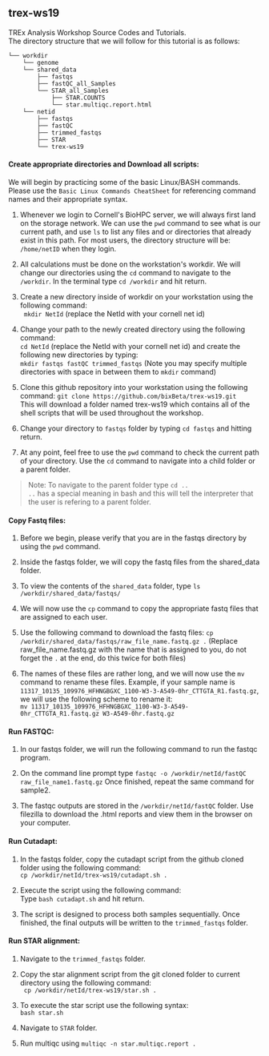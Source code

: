 ## trex-ws19
TREx Analysis Workshop Source Codes and Tutorials. <br>
The directory structure that we will follow for this tutorial is as follows:

    └── workdir                        
        └── genome
        └── shared_data
            ├── fastqs
            ├── fastQC_all_Samples
            └── STAR_all_Samples
                ├── STAR.COUNTS
                └── star.multiqc.report.html         
        └── netid            
            ├── fastqs  
            ├── fastQC
            ├── trimmed_fastqs
            ├── STAR
            └── trex-ws19

#### Create appropriate directories and Download all scripts:
We will begin by practicing some of the basic Linux/BASH commands. <br> Please use the `Basic Linux Commands CheatSheet` for  referencing command names and their appropriate syntax.  

1. Whenever we login to Cornell's BioHPC server, we will always first land on the storage network. We can use the `pwd` command to see what is our current path, and use `ls` to list any files and or directories that already exist in this path. 
For most users, the directory structure will be: `/home/netID` when they login. <br>

2. All calculations must be done on the workstation's workdir. We will change our directories using the `cd` command to  navigate to the `/workdir`. In the terminal type `cd /workdir` and hit return. <br>

3. Create a new directory inside of workdir on your workstation using the following command: <br>
``` mkdir NetId``` (replace the NetId with your cornell net id) <br>

4. Change your path to the newly created directory using the following command: <br>
``` cd NetId ``` (replace the NetId with your cornell net id) and create the following new directories by typing: <br>
``` mkdir fastqs fastQC trimmed_fastqs ``` (Note you may specify multiple directories with space in between them to `mkdir` command) <br>

5. Clone this github repository into your workstation using the following command: 
```git clone https://github.com/bixBeta/trex-ws19.git``` <br>
This will download a folder named trex-ws19 which contains all of the shell scripts that will be used throughout the workshop. <br>

6. Change your directory to `fastqs` folder  by typing `cd fastqs` and hitting return. <br>

7. At any point, feel free to use the `pwd` command to check the current path of your directory. Use the `cd` command to navigate into a child folder or a parent folder. <br>

 > Note:
 > To navigate to the parent folder type `cd ..` <br>
 > `..` has a special meaning in bash and this will tell the interpreter that the user is refering to a parent folder. <br>

#### Copy Fastq files:

1. Before we begin, please verify that you are in the fastqs directory by using the `pwd` command. <br> 

2. Inside the fastqs folder, we will copy the fastq files from the shared_data folder. <br>

3. To view the contents of the `shared_data` folder, type `ls /workdir/shared_data/fastqs/` <br>

4. We will now use the `cp` command to copy the appropriate fastq files that are assigned to each user. <br>

5. Use the following command to download the fastq files: `cp /workdir/shared_data/fastqs/raw_file_name.fastq.gz .`
(Replace raw_file_name.fastq.gz with the name that is assigned to you, do not forget the `.` at the end, do this twice for both files) <br>

6. The names of these files are rather long, and we will now use the `mv` command to rename these files. Example, if your sample name is `11317_10135_109976_HFHNGBGXC_1100-W3-3-A549-0hr_CTTGTA_R1.fastq.gz`, we will use the following scheme to rename it: <br> 
`mv 11317_10135_109976_HFHNGBGXC_1100-W3-3-A549-0hr_CTTGTA_R1.fastq.gz W3-A549-0hr.fastq.gz` <br>

#### Run FASTQC:

1. In our fastqs folder, we will run the following command to run the fastqc program. <br>

2. On the command line prompt type `fastqc -o /workdir/netId/fastQC raw_file_name1.fastq.gz` 
Once finished, repeat the same command for sample2. <br>

3. The fastqc outputs are stored in the `/workdir/netId/fastQC` folder. Use filezilla to download the .html reports and view them in the browser on your computer. 

#### Run Cutadapt:

1. In the fastqs folder, copy the cutadapt script from the github cloned folder using the following command:<br>
`cp /workdir/netId/trex-ws19/cutadapt.sh .` <br>

2. Execute the script using the following command:<br>
Type ` bash cutadapt.sh ` and hit return. <br>

3. The script is designed to process both samples sequentially. Once finished, the final outputs will be written to the `trimmed_fastqs` folder. <br> 


#### Run STAR alignment:

1. Navigate to the `trimmed_fastqs` folder. <br> 

2. Copy the star alignment script from the git cloned folder to current directory using the following command:<br>
` cp /workdir/netId/trex-ws19/star.sh .` 

3. To execute the star script use the following syntax:<br>
` bash star.sh `

4. Navigate to `STAR` folder. 

5. Run multiqc using `multiqc -n star.multiqc.report .`



